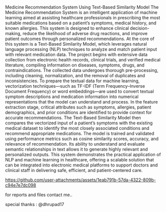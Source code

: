 Medicine Recommendation System Using Text-Based Similarity Model
The Medicine Recommendation System is an intelligent application of machine learning aimed at assisting healthcare professionals in prescribing the most suitable medications based on a patient’s symptoms, medical history, and known allergies. This system is designed to enhance clinical decision-making, reduce the likelihood of adverse drug reactions, and improve patient outcomes through personalized recommendations.
At the core of this system is a Text-Based Similarity Model, which leverages natural language processing (NLP) techniques to analyze and match patient input with relevant medication data. The project begins with extensive data collection from electronic health records, clinical trials, and verified medical literature, compiling information on diseases, symptoms, drugs, and contraindications.
The collected data undergoes thorough pre-processing, including cleaning, normalization, and the removal of duplicates and inconsistencies. To prepare the textual data for machine learning, vectorization techniques—such as TF-IDF (Term Frequency–Inverse Document Frequency) or word embeddings—are used to convert textual symptom descriptions and medication information into numerical representations that the model can understand and process.
In the feature extraction stage, critical attributes such as symptoms, allergies, patient demographics, and prior conditions are identified to provide context for accurate recommendations. The Text-Based Similarity Model then compares the vectorized input of a patient’s symptoms with the existing medical dataset to identify the most closely associated conditions and recommend appropriate medications.
The model is trained and validated using performance metrics such as cosine similarity scores, accuracy, and relevance of recommendation. Its ability to understand and evaluate semantic relationships in text allows it to generate highly relevant and personalized outputs.
This system demonstrates the practical application of NLP and machine learning in healthcare, offering a scalable solution that can be integrated into electronic medical platforms to support doctors and clinical staff in delivering safe, efficient, and patient-centered care.


https://github.com/user-attachments/assets/1eab791b-57da-4322-809b-c94e7e7dc098


for reports and files contact me..

special thanks : @dhrupad17
